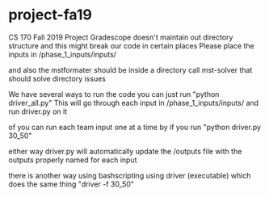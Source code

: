 # project-fa19
CS 170 Fall 2019 Project
Gradescope doesn't maintain out directory structure and this 
might break our code in certain places
Please place the inputs in /phase_1_inputs/inputs/

and also the mstformater should be inside a directory call mst-solver
that should solve directory issues

We have several ways to run the code
you can just run "python driver_all.py"
This will go through each input in /phase_1_inputs/inputs/
and run driver.py on it 

of you can run each team input one at a time by 
if you run "python driver.py 30_50"

either way driver.py will automatically update the /outputs file with the outputs
properly named for each input

there is another way using bashscripting using driver (executable)
which does the same thing
"driver -f 30_50"
